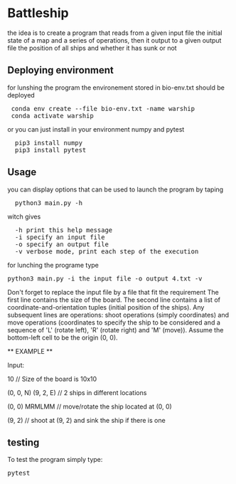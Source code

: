 # Battleship
the idea is to create a program that reads from a given input file the initial state of a map and a series of operations, 
then it output to a given output file the position of all ships and whether it has sunk or not

## Deploying environment
for lunshing the program the environement stored in bio-env.txt should be deployed 
<pre>
 conda env create --file bio-env.txt -name warship
 conda activate warship
</pre>
or you can just install in your environment numpy and pytest
<pre>
  pip3 install numpy
  pip3 install pytest
</pre>
## Usage
you can display options that can be used to launch the program by taping
<pre>
  python3 main.py -h
</pre>
witch gives
<pre>
  -h print this help message
  -i specify an input file 
  -o specify an output file
  -v verbose mode, print each step of the execution
</pre>
for lunching the programe type
<pre>
python3 main.py -i the_input_file -o output_4.txt -v
</pre>
Don't forget to replace the input file by a file that fit the requirement
The first line contains the size of the board. The second line contains a list of
coordinate-and-orientation tuples (initial position of the ships). Any subsequent lines are
operations: shoot operations (simply coordinates) and move operations (coordinates to specify
the ship to be considered and a sequence of 'L' (rotate left), 'R' (rotate right) and 'M' (move)).
Assume the bottom-left cell to be the origin (0, 0).

** EXAMPLE **

Input:

  10                      // Size of the board is 10x10

  (0, 0, N) (9, 2, E)     // 2 ships in different locations

  (0, 0) MRMLMM           // move/rotate the ship located at (0, 0)

  (9, 2)                  // shoot at (9, 2) and sink the ship if there is one
## testing 
To test the program simply type:
<pre>
pytest
</pre>
